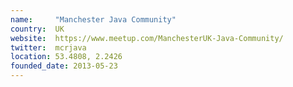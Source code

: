 ```yaml
---
name:     "Manchester Java Community"
country:  UK
website:  https://www.meetup.com/ManchesterUK-Java-Community/
twitter:  mcrjava
location: 53.4808, 2.2426
founded_date: 2013-05-23
---
```

